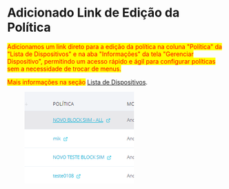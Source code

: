 # Adicionado Link de Edição da Política

<mark style="color:red;">Adicionamos um link direto para a edição da política na coluna "Política" da "Lista de Dispositivos" e na aba "Informações" da tela "Gerenciar Dispositivo", permitindo um acesso rápido e ágil para configurar políticas sem a necessidade de trocar de menus.</mark>

<mark style="color:red;">Mais informações na seção</mark> [Lista de Dispositivos](../../portal/dispositivos/lista-de-dispositivos/).

<figure><img src="../../../.gitbook/assets/image (264).png" alt=""><figcaption></figcaption></figure>

